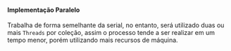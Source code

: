 #### Implementação Paralelo



Trabalha de forma semelhante da serial, no entanto, será utilizado duas ou mais `Threads` por coleção, assim o processo tende a ser realizar em um tempo menor, porém utilizando mais recursos de máquina.
